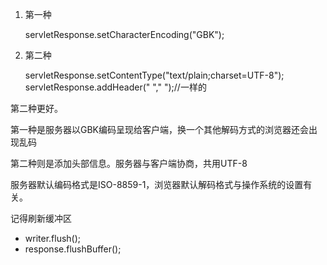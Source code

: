
1. 第一种

    servletResponse.setCharacterEncoding("GBK");

2. 第二种

   servletResponse.setContentType("text/plain;charset=UTF-8");
   servletResponse.addHeader(" "," ");//一样的

第二种更好。

第一种是服务器以GBK编码呈现给客户端，换一个其他解码方式的浏览器还会出现乱码

第二种则是添加头部信息。服务器与客户端协商，共用UTF-8

服务器默认编码格式是ISO-8859-1，浏览器默认解码格式与操作系统的设置有关。


记得刷新缓冲区
- writer.flush();
- response.flushBuffer();